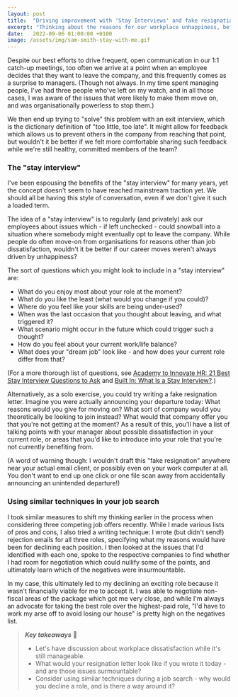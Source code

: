 ```yaml
---
layout: post
title:  "Driving improvement with 'Stay Interviews' and fake resignations"
excerpt: "Thinking about the reasons for our workplace unhappiness, before it reaches breaking point."
date:   2022-09-06 01:00:00 +0100
image: /assets/img/sam-smith-stay-with-me.gif
---
```


Despite our best efforts to drive frequent, open communication in our 1:1 catch-up meetings, too often we arrive at a point when an employee decides that they want to leave the company, and this frequently comes as a surprise to managers. (Though not always. In my time spent managing people, I've had three people who've left on my watch, and in all those cases, I was aware of the issues that were likely to make them move on, and was organisationally powerless to stop them.)

We then end up trying to "solve" this problem with an exit interview, which is the dictionary definition of "too little, too late". It might allow for feedback which allows us to prevent others in the company from reaching that point, but wouldn't it be better if we felt more comfortable sharing such feedback while we're still healthy, committed members of the team?

### The "stay interview"

I've been espousing the benefits of the "stay interview" for many years, yet the concept doesn't seem to have reached mainstream traction yet. We should all be having this style of conversation, even if we don't give it such a loaded term.

The idea of a "stay interview" is to regularly (and privately) ask our employees about issues which - if left unchecked - could snowball into a situation where somebody might eventually opt to leave the company. While people do often move-on from organisations for reasons other than job dissatisfaction, wouldn't it be better if our career moves weren't always driven by unhappiness?

The sort of questions which you might look to include in a "stay interview" are:

* What do you enjoy most about your role at the moment?
* What do you like the least (what would you change if you could)?
* Where do you feel like your skills are being under-used?
* When was the last occasion that you thought about leaving, and what triggered it?
* What scenario might occur in the future which could trigger such a thought?
* How do you feel about your current work/life balance?
* What does your "dream job" look like - and how does your current role differ from that?

(For a more thorough list of questions, see [Academy to Innovate HR: 21 Best Stay Interview Questions to Ask](https://www.aihr.com/blog/stay-interview-questions/) and [Built In: What Is a Stay Interview?](https://builtin.com/recruiting/stay-interview#4).)

Alternatively, as a solo exercise, you could try writing a fake resignation letter. Imagine you were actually announcing your departure today: What reasons would you give for moving on? What sort of company would you theoretically be looking to join instead? What would that company offer you that you're not getting at the moment? As a result of this, you'll have a list of talking points with your manager about possible dissatisfaction in your current role, or areas that you'd like to introduce into your role that you're not currently benefiting from. 

(A word of warning though: I wouldn't draft this "fake resignation" anywhere near your actual email client, or possibly even on your work computer at all. You don't want to end up one click or one file scan away from accidentally announcing an unintended departure!)

### Using similar techniques in your job search

I took similar measures to shift my thinking earlier in the process when considering three competing job offers recently. While I made various lists of pros and cons, I also tried a writing technique: I wrote (but didn't send!) rejection emails for all three roles, specifying what my reasons would have been for declining each position. I then looked at the issues that I'd identified with each one, spoke to the respective companies to find whether I had room for negotiation which could nullify some of the points, and ultimately learn which of the negatives were insurmountable. 

In my case, this ultimately led to my declining an exciting role because it wasn't financially viable for me to accept it. I was able to negotiate non-fiscal areas of the package which got me very close, and while I'm always an advocate for taking the best role over the highest-paid role, "I'd have to work my arse off to avoid losing our house" is pretty high on the negatives list.

> **_Key takeaways_** 📝  
> * Let's have discussion about workplace dissatisfaction while it's still manageable.
> * What would your resignation letter look like if you wrote it today - and are those issues surmountable?
> * Consider using similar techniques during a job search - why would you decline a role, and is there a way around it?